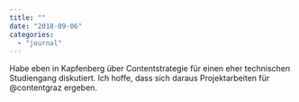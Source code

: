 ```yaml
---
title: ""
date: "2018-09-06"
categories: 
  - "journal"
---
```


Habe eben in Kapfenberg über Contentstrategie für einen eher technischen Studiengang diskutiert. Ich hoffe, dass sich daraus Projektarbeiten für @contentgraz ergeben.
